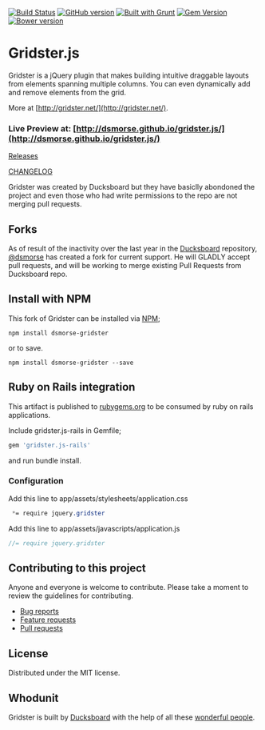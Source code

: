 [![Build Status](https://travis-ci.org/dsmorse/gridster.js.svg)](http://travis-ci.org/dsmorse/gridster.js)
[![GitHub version](https://badge.fury.io/gh/dsmorse%2Fgridster.js.svg)](http://dsmorse.github.io/gridster.js/)
[![Built with Grunt](https://cdn.gruntjs.com/builtwith.png)](http://gruntjs.com/)
[![Gem Version](https://badge.fury.io/rb/gridster.js-rails.svg)](https://rubygems.org/gems/gridster.js-rails)
[![Bower version](https://badge.fury.io/bo/gridster-js.svg)](http://bower.io/search/?q=gridster-js)

Gridster.js
===========

Gridster is a jQuery plugin that makes building intuitive draggable
layouts from elements spanning multiple columns. You can even
dynamically add and remove elements from the grid.

More at [http://gridster.net/](http://gridster.net/).

### Live Preview at: [http://dsmorse.github.io/gridster.js/](http://dsmorse.github.io/gridster.js/)

[Releases](https://github.com/dsmorse/gridster.js/releases)

[CHANGELOG](https://github.com/dsmorse/gridster.js/blob/master/CHANGELOG.md)

Gridster was created by Ducksboard but they have basiclly abondoned the project
and even those who had write permissions to the repo are not merging pull requests.

## Forks

As of result of the inactivity over the last year in the [Ducksboard](https://github.com/ducksboard/gridster.js) repository, [@dsmorse](https://github.com/dsmorse/gridster.js) has created a fork
for current support.  He will GLADLY accept pull requests, and will be working to merge existing
Pull Requests from Ducksboard repo.

## Install with NPM

This fork of Gridster can be installed via [NPM](https://npmjs.com/package/dsmorse-gridster);

```
npm install dsmorse-gridster
```

or to save.

```
npm install dsmorse-gridster --save
```

## Ruby on Rails integration

This artifact is published to [rubygems.org](https://rubygems.org/gems/gridster.js-rails) to be consumed by ruby on rails applications.

Include gridster.js-rails in Gemfile;

``` ruby
gem 'gridster.js-rails'
```

and run bundle install.

### Configuration

Add this line to app/assets/stylesheets/application.css

``` css
 *= require jquery.gridster
```

Add this line to app/assets/javascripts/application.js

``` javascript
//= require jquery.gridster
```

## Contributing to this project

Anyone and everyone is welcome to contribute. Please take a moment to review the guidelines for contributing.

* [Bug reports](CONTRIBUTING.md#bugs)
* [Feature requests](CONTRIBUTING.md#features)
* [Pull requests](CONTRIBUTING.md#pull-requests)


## License

Distributed under the MIT license.

## Whodunit

Gridster is built by [Ducksboard](http://ducksboard.com/) with the help of all
these [wonderful people](https://github.com/ducksboard/gridster.js/graphs/contributors).
